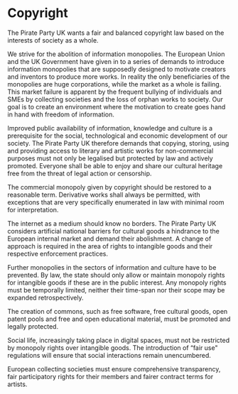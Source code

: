 Copyright
=========

The Pirate Party UK wants a fair and balanced copyright law based on the
interests of society as a whole.

We strive for the abolition of information monopolies. The European
Union and the UK Government have given in to a series of demands to introduce
information monopolies that are supposedly designed to motivate creators and
inventors to produce more works. In reality the only beneficiaries of
the monopolies are huge corporations, while the market as a whole is
failing. This market failure is apparent by the frequent bullying of
individuals and SMEs by collecting societies and the loss of orphan
works to society. Our goal is to create an environment where the
motivation to create goes hand in hand with freedom of information.

Improved public availability of information, knowledge and culture is a
prerequisite for the social, technological and economic development of
our society. The Pirate Party UK therefore demands that copying, storing,
using and providing access to literary and artistic works for non-commercial
purposes must not only be legalised but protected by law and actively
promoted. Everyone shall be able to enjoy and share our cultural
heritage free from the threat of legal action or censorship.

The commercial monopoly given by copyright should be restored to a
reasonable term. Derivative works shall always be permitted, with
exceptions that are very specifically enumerated in law with minimal
room for interpretation.

The internet as a medium should know no borders. The Pirate Party UK considers
artificial national barriers for cultural goods a hindrance to the
European internal market and demand their abolishment. A change of
approach is required in the area of rights to intangible goods and
their respective enforcement practices.

Further monopolies in the sectors of information and culture have to be
prevented. By law, the state should only allow or maintain monopoly
rights for intangible goods if these are in the public interest. Any
monopoly rights must be temporally limited, neither their time-span nor
their scope may be expanded retrospectively.

The creation of commons, such as free software, free cultural goods,
open patent pools and free and open educational material, must be
promoted and legally protected.

Social life, increasingly taking place in digital spaces, must not be
restricted by monopoly rights over intangible goods. The introduction
of “fair use" regulations will ensure that social interactions remain
unencumbered.

European collecting societies must ensure comprehensive transparency,
fair participatory rights for their members and fairer contract terms
for artists.
